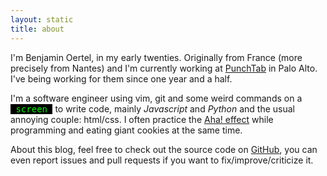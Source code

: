 ```yaml
---
layout: static
title: about
---
```


I'm Benjamin Oertel, in my early twenties. Originally from France (more precisely from Nantes) and I'm currently working at <a href="//www.punchtab.com" target="_blank">PunchTab</a> in Palo Alto. I've being working for them since one year and a half<!-- and I decided to do a <a href="/rewards.html">custom implementation</a> of a loyalty program to show you what can be done with one of our product and technology-->.

I'm a software engineer using vim, git and some weird commands on a <span style="color: #0f0; background-color: #000;font-family: monospace;">&nbsp;screen&nbsp;</span> to write code, mainly *Javascript* and *Python* and the usual annoying couple: html/css. I often practice the [Aha! effect](//en.wikipedia.org/wiki/Eureka_effect) while programming and eating giant cookies at the same time.

About this blog, feel free to check out the source code on <a href="//github.com/boertel/blog" target="_blank">GitHub</a>, you can even report issues and pull requests if you want to fix/improve/criticize it.
